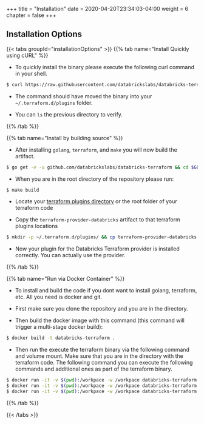 +++
title = "Installation"
date = 2020-04-20T23:34:03-04:00
weight = 6
chapter = false
+++

## Installation Options
{{< tabs groupId="installationOptions" >}}
{{% tab name="Install Quickly using cURL" %}}
* To quickly install the binary please execute the following curl command in your shell.

```bash
$ curl https://raw.githubusercontent.com/databrickslabs/databricks-terraform/master/godownloader-databricks-provider.sh | bash -s -- -b $HOME/.terraform.d/plugins
```

* The command should have moved the binary into your `~/.terraform.d/plugins` folder.

* You can `ls` the previous directory to verify.

{{% /tab %}}

{{% tab name="Install by building source" %}}
* After installing `golang`, `terraform`, and `make` you will now build the artifact.

```bash
$ go get -v -u github.com/databrickslabs/databricks-terraform && cd $GOPATH/src/github.com/databrickslabs/databricks-terraform 
```

* When you are in the root directory of the repository please run:

```bash
$ make build
```

* Locate your [terraform plugins directory](https://www.terraform.io/docs/extend/how-terraform-works.html#plugin-locations) 
    or the root folder of your terraform code

* Copy the `terraform-provider-databricks` artifact to that terraform plugins locations

```bash
$ mkdir -p ~/.terraform.d/plugins/ && cp terraform-provider-databricks ~/.terraform.d/plugins/terraform-provider-databricks
``` 

* Now your plugin for the Databricks Terraform provider is installed correctly. You can actually use the provider.

{{% /tab %}}

{{% tab name="Run via Docker Container" %}}

* To install and build the code if you dont want to install golang, terraform, etc. All you need is docker and git.

* First make sure you clone the repository and you are in the directory.

* Then build the docker image with this command (this command will trigger a multi-stage docker build):

```bash
$ docker build -t databricks-terraform . 
```

* Then run the execute the terraform binary via the following command and volume mount. Make sure that you are in the directory
 with the terraform code. The following command you can execute the following commands and additional ones as part of 
 the terraform binary.
 
```bash
$ docker run -it -v $(pwd):/workpace -w /workpace databricks-terraform init
$ docker run -it -v $(pwd):/workpace -w /workpace databricks-terraform plan
$ docker run -it -v $(pwd):/workpace -w /workpace databricks-terraform apply
```

{{% /tab %}}

{{< /tabs >}}
